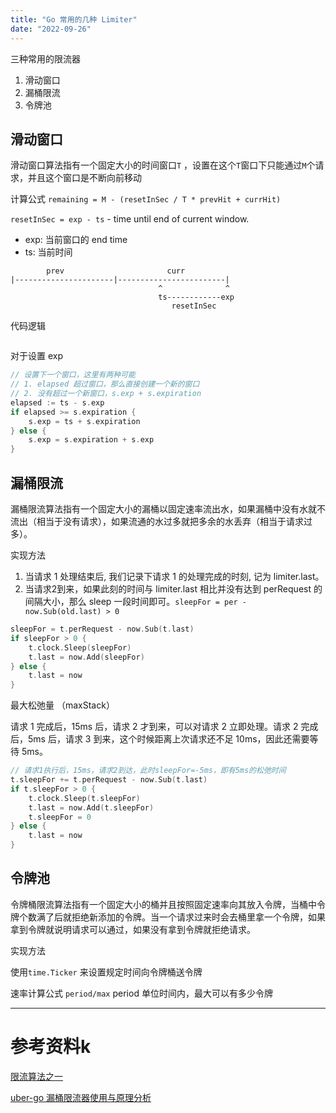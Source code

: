 ```yaml
---
title: "Go 常用的几种 Limiter"
date: "2022-09-26"
---
```


三种常用的限流器

1. 滑动窗口
2. 漏桶限流
3. 令牌池

## 滑动窗口

滑动窗口算法指有一个固定大小的时间窗口`T` ，设置在这个`T`窗口下只能通过`M`个请求，并且这个窗口是不断向前移动

计算公式 `remaining = M - (resetInSec / T * prevHit + currHit)`

`resetInSec = exp - ts` - time until end of current window.

* exp: 当前窗口的 end time
* ts: 当前时间

```text                
        prev                       curr
|----------------------|------------------------|
                                 ^              ^
                                 ts------------exp
                                    resetInSec
```

代码逻辑

```go

```


对于设置 exp

```go
// 设置下一个窗口，这里有两种可能
// 1. elapsed 超过窗口，那么直接创建一个新的窗口
// 2. 没有超过一个新窗口，s.exp + s.expiration
elapsed := ts - s.exp
if elapsed >= s.expiration {
    s.exp = ts + s.expiration
} else {
    s.exp = s.expiration + s.exp
}

```

## 漏桶限流

漏桶限流算法指有一个固定大小的漏桶以固定速率流出水，如果漏桶中没有水就不流出（相当于没有请求），如果流通的水过多就把多余的水丢弃（相当于请求过多）。

实现方法

1. 当请求 1 处理结束后, 我们记录下请求 1 的处理完成的时刻, 记为 limiter.last。
2. 当请求2到来，如果此刻的时间与 limiter.last 相比并没有达到 perRequest 的间隔大小，那么 sleep
   一段时间即可。`sleepFor = per - now.Sub(old.last) > 0`

```go
sleepFor = t.perRequest - now.Sub(t.last)
if sleepFor > 0 {
    t.clock.Sleep(sleepFor)
    t.last = now.Add(sleepFor)
} else {
    t.last = now
}
```

最大松弛量 （maxStack）

请求 1 完成后，15ms 后，请求 2 才到来，可以对请求 2 立即处理。请求 2 完成后，5ms 后，请求 3 到来，这个时候距离上次请求还不足
10ms，因此还需要等待 5ms。

```go
// 请求1执行后，15ms，请求2到达，此时sleepFor=-5ms，即有5ms的松弛时间
t.sleepFor += t.perRequest - now.Sub(t.last)
if t.sleepFor > 0 {
    t.clock.Sleep(t.sleepFor)
    t.last = now.Add(t.sleepFor)
    t.sleepFor = 0
} else {
    t.last = now
}
```

## 令牌池

令牌桶限流算法指有一个固定大小的桶并且按照固定速率向其放入令牌，当桶中令牌个数满了后就拒绝新添加的令牌。当一个请求过来时会去桶里拿一个令牌，如果拿到令牌就说明请求可以通过，如果没有拿到令牌就拒绝请求。

实现方法

使用`time.Ticker` 来设置规定时间向令牌桶送令牌

速率计算公式 `period/max` period 单位时间内，最大可以有多少令牌

---

# 参考资料k

[限流算法之一](https://hedzr.com/golang/algorithm/rate-limit-1/)

[uber-go 漏桶限流器使用与原理分析
](https://www.cyhone.com/articles/analysis-of-uber-go-ratelimit/)